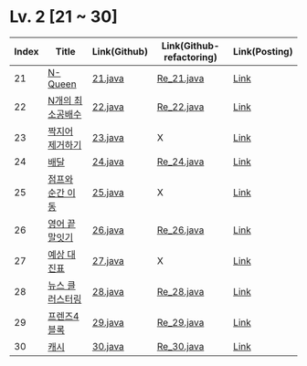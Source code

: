# Lv. 2 \[21 ~ 30]

| Index | Title | Link(Github) | Link(Github-refactoring) | Link(Posting) |
|----|----|----|----|----|
| 21 | [N-Queen](https://school.programmers.co.kr/learn/courses/30/lessons/12952) | [21.java](https://github.com/2384320/Programmers-Algorithm/blob/main/Lv.2/21~30/21.java) | [Re_21.java](https://github.com/2384320/Programmers-Algorithm/blob/main/Lv.2/21~30/Re_21.java) | [Link](https://swift-badge-161.notion.site/Lv-2-021-N-Queen-2566e9230b2a48a1969bc5b136a4ead3) |
| 22 | [N개의 최소공배수](https://school.programmers.co.kr/learn/courses/30/lessons/12953) | [22.java](https://github.com/2384320/Programmers-Algorithm/blob/main/Lv.2/21~30/22.java) | [Re_22.java](https://github.com/2384320/Programmers-Algorithm/blob/main/Lv.2/21~30/Re_22.java) | [Link](https://swift-badge-161.notion.site/Lv-2-022-N-2fc31b4de38b4adbbb12c9d69b749234) |
| 23 | [짝지어 제거하기](https://school.programmers.co.kr/learn/courses/30/lessons/12973) | [23.java](https://github.com/2384320/Programmers-Algorithm/blob/main/Lv.2/21~30/23.java) | X | [Link](https://swift-badge-161.notion.site/Lv-2-023-42dab18b54dc47fb9dcae25466afd645) |
| 24 | [배달](https://school.programmers.co.kr/learn/courses/30/lessons/12978) | [24.java](https://github.com/2384320/Programmers-Algorithm/blob/main/Lv.2/21~30/24.java) | [Re_24.java](https://github.com/2384320/Programmers-Algorithm/blob/main/Lv.2/21~30/Re_24.java) | [Link](https://swift-badge-161.notion.site/Lv-2-024-a981a6b7be194b1c90dc393793738b4c) |
| 25 | [점프와 순간 이동](https://school.programmers.co.kr/learn/courses/30/lessons/12980) | [25.java](https://github.com/2384320/Programmers-Algorithm/blob/main/Lv.2/21~30/25.java) | X | [Link](https://swift-badge-161.notion.site/Lv-2-025-e364c14d56fb4b05a3a95ee258c147d6) |
| 26 | [영어 끝말잇기](https://school.programmers.co.kr/learn/courses/30/lessons/12981) | [26.java](https://github.com/2384320/Programmers-Algorithm/blob/main/Lv.2/21~30/26.java) | [Re_26.java](https://github.com/2384320/Programmers-Algorithm/blob/main/Lv.2/21~30/Re_26.java) | [Link](https://swift-badge-161.notion.site/Lv-2-026-4b460edd5d564277b42e25c29c594b87) |
| 27 | [예상 대진표](https://school.programmers.co.kr/learn/courses/30/lessons/12985) | [27.java](https://github.com/2384320/Programmers-Algorithm/blob/main/Lv.2/21~30/27.java) | X | [Link](https://swift-badge-161.notion.site/Lv-2-027-53a20bf466094acf9da38ff074bf744b) |
| 28 | [뉴스 클러스터링](https://school.programmers.co.kr/learn/courses/30/lessons/17677) | [28.java](https://github.com/2384320/Programmers-Algorithm/blob/main/Lv.2/21~30/28.java) | [Re_28.java](https://github.com/2384320/Programmers-Algorithm/blob/main/Lv.2/21~30/Re_28.java) | [Link](https://swift-badge-161.notion.site/Lv-2-028-654b251b8efc4537a8fe2c75c7b0cbcf) |
| 29 | [프렌즈4블록](https://school.programmers.co.kr/learn/courses/30/lessons/17679) | [29.java](https://github.com/2384320/Programmers-Algorithm/blob/main/Lv.2/21~30/29.java) | [Re_29.java](https://github.com/2384320/Programmers-Algorithm/blob/main/Lv.2/21~30/Re_29.java) | [Link](https://swift-badge-161.notion.site/Lv-2-029-4-a6fef09c4d1e4101b15f7132ab5a11ef) |
| 30 | [캐시](https://school.programmers.co.kr/learn/courses/30/lessons/17680) | [30.java](https://github.com/2384320/Programmers-Algorithm/blob/main/Lv.2/21~30/30.java) | [Re_30.java](https://github.com/2384320/Programmers-Algorithm/blob/main/Lv.2/21~30/Re_30.java) | [Link](https://swift-badge-161.notion.site/Lv-2-030-d00fbe18601543399a6512b6148cba0d) |